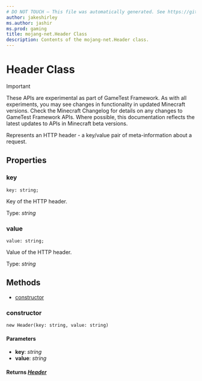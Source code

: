 ```yaml
---
# DO NOT TOUCH — This file was automatically generated. See https://github.com/Mojang/MinecraftScriptingApiDocsGenerator to modify descriptions, examples, etc.
author: jakeshirley
ms.author: jashir
ms.prod: gaming
title: mojang-net.Header Class
description: Contents of the mojang-net.Header class.
---
```

# Header Class
>[!IMPORTANT]
>These APIs are experimental as part of GameTest Framework. As with all experiments, you may see changes in functionality in updated Minecraft versions. Check the Minecraft Changelog for details on any changes to GameTest Framework APIs. Where possible, this documentation reflects the latest updates to APIs in Minecraft beta versions.

Represents an HTTP header - a key/value pair of meta-information about a request.

## Properties
### **key**
`key: string;`

Key of the HTTP header.

Type: *string*


### **value**
`value: string;`

Value of the HTTP header.

Type: *string*



## Methods
- [constructor](#constructor)
  
### **constructor**
`
new Header(key: string, value: string)
`

#### **Parameters**
- **key**: *string*
- **value**: *string*

#### **Returns** [*Header*](Header.md)


